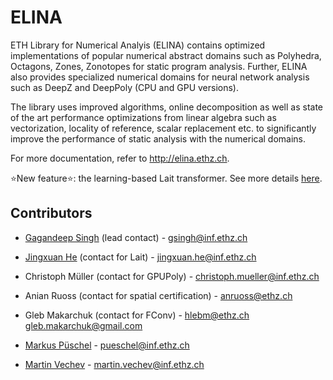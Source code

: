 # ELINA
ETH Library for Numerical Analyis (ELINA) contains optimized implementations of popular numerical abstract domains such as Polyhedra, Octagons, Zones, Zonotopes for static program analysis. Further, ELINA also provides specialized numerical domains for neural network analysis such as DeepZ and DeepPoly (CPU and GPU versions).

The library uses improved algorithms, online decomposition as well as state of the art performance optimizations from linear algebra such as vectorization, locality of reference, scalar replacement etc. to significantly improve the performance of static analysis with the numerical domains.

For more documentation, refer to http://elina.ethz.ch.

:star:New feature:star:: the learning-based Lait transformer. See more details [here](README_lait.md).

Contributors
--------------

* [Gagandeep Singh](https://www.sri.inf.ethz.ch/people/gagandeep) (lead contact) - gsingh@inf.ethz.ch

* [Jingxuan He](https://www.sri.inf.ethz.ch/people/jingxuan) (contact for Lait) - jingxuan.he@inf.ethz.ch

* Christoph Müller (contact for GPUPoly) - christoph.mueller@inf.ethz.ch

* Anian Ruoss (contact for spatial certification) - anruoss@ethz.ch

* Gleb Makarchuk (contact for FConv) - hlebm@ethz.ch gleb.makarchuk@gmail.com

* [Markus Püschel](https://acl.inf.ethz.ch/people/markusp/) - pueschel@inf.ethz.ch

* [Martin Vechev](https://www.sri.inf.ethz.ch/vechev.php) - martin.vechev@inf.ethz.ch
